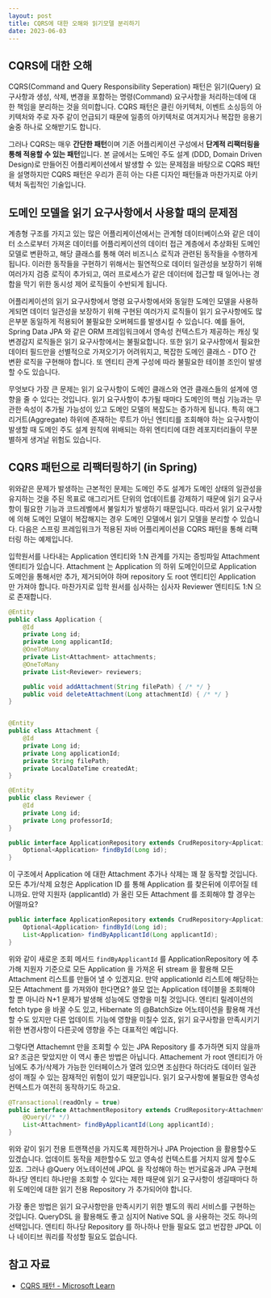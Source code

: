 ```yaml
---
layout: post
title: CQRS에 대한 오해와 읽기모델 분리하기
date: 2023-06-03
---
```


## CQRS에 대한 오해

CQRS(Command and Query Responsibility Seperation) 패턴은 읽기(Query) 요구사항과 생성, 삭제, 변경을 포함하는 명령(Command) 요구사항을 처리하는데에 대한 책임을 분리하는 것을 의미합니다. CQRS 패턴은 클린 아키텍처, 이벤트 소싱등의 아키텍처와 주로 자주 같이 언급되기 때문에 일종의 아키텍처로 여겨지거나 복잡한 응용기술중 하나로 오해받기도 합니다.

그러나 CQRS는 매우 **간단한 패턴**이며 기존 어플리케이션 구성에서 **단계적 리팩터링을 통해 적용할 수 있는 패턴**입니다. 본 글에서는 도메인 주도 설계 (DDD, Domain Driven Design)로 만들어진 어플리케이션에서 발생할 수 있는 문제점을 바탕으로 CQRS 패턴을 설명하지만 CQRS 패턴은 우리가 흔히 아는 다른 디자인 패턴들과 마찬가지로 아키텍처 독립적인 기술입니다.


## 도메인 모델을 읽기 요구사항에서 사용할 때의 문제점

계층형 구조를 가지고 있는 많은 어플리케이션에서는 관계형 데이터베이스와 같은 데이터 소스로부터 가져온 데이터를 어플리케이션의 데이터 접근 계층에서 추상화된 도메인 모델로 변환하고, 해당 클래스를 통해 여러 비즈니스 로직과 관련된 동작들을 수행하게 됩니다. 이러한 동작들을 구현하기 위해서는 필연적으로 데이터 일관성을 보장하기 위해 여러가지 검증 로직이 추가되고, 여러 프로세스가 같은 데이터에 접근할 때 일어나는 경합을 막기 위한 동시성 제어 로직들이 수반되게 됩니다.

어플리케이션의 읽기 요구사항에서 명령 요구사항에서와 동일한 도메인 모델을 사용하게되면 데이터 일관성을 보장하기 위해 구현된 여러가지 로직들이 읽기 요구사항에도 많은부분 동일하게 적용되어 불필요한 오버헤드를 발생시킬 수 있습니다. 예를 들어, Spring Data JPA 와 같은 ORM 프레임워크에서 영속성 컨텍스트가 제공하는 캐싱 및 변경감지 로직들은 읽기 요구사항에서는 불필요합니다. 또한 읽기 요구사항에서 필요한 데이터 필드만을 선별적으로 가져오기가 어려워지고, 복잡한 도메인 클래스 - DTO 간 변환 로직을 구현해야 합니다. 또 엔티티 관계 구성에 따라 불필요한 테이블 조인이 발생할 수도 있습니다.

무엇보다 가장 큰 문제는 읽기 요구사항이 도메인 클래스와 연관 클래스들의 설계에 영향을 줄 수 있다는 것입니다. 읽기 요구사항이 추가될 때마다 도메인의 핵심 기능과는 무관한 속성이 추가될 가능성이 있고 도메인 모델의 복잡도는 증가하게 됩니다. 특히 애그리거트(Aggregate) 하위에 존재하는 루트가 아닌 엔티티를 조회해야 하는 요구사항이 발생할 때 도메인 주도 설계 원칙에 위배되는 하위 엔티티에 대한 레포지터리들이 무분별하게 생겨날 위험도 있습니다.


## CQRS 패턴으로 리팩터링하기 (in Spring)

위와같은 문제가 발생하는 근본적인 문제는 도메인 주도 설계가 도메인 상태의 일관성을 유지하는 것을 주된 목표로 애그리거트 단위의 업데이트를 강제하기 때문에 읽기 요구사항이 필요한 기능과 코드레벨에서 불일치가 발생하기 때문입니다. 따라서 읽기 요구사항에 의해 도메인 모델이 복잡해지는 경우 도메인 모델에서 읽기 모델을 분리할 수 있습니다. 다음은 스프링 프레임워크가 적용된 자바 어플리케이션을 CQRS 패턴을 통해 리팩터링 하는 예제입니다.

입학원서를 나타내는 Application 엔티티와 1:N 관계를 가지는 증빙파일 Attachment 엔티티가 있습니다. Attachment 는 Application 의 하위 도메인이므로 Application 도메인을 통해서만 추가, 제거되어야 하며 repository 도 root 엔티티인 Application 만 가져야 합니다. 마찬가지로 입학 원서를 심사하는 심사자 Reviewer 엔티티도 1:N 으로 존재합니다.


```java
@Entity
public class Application {
    @Id
    private Long id;
    private Long applicantId;
    @OneToMany
    private List<Attachment> attachments;
    @OneToMany
    private List<Reviewer> reviewers;

    public void addAttachment(String filePath) { /* */ }
    public void deleteAttachment(Long attachmentId) { /* */ }
}


@Entity
public class Attachment {
    @Id
    private Long id;
    private Long applicationId;
    private String filePath;
    private LocalDateTime createdAt;
}

@Entity
public class Reviewer {
    @Id
    private Long id;
    private Long professorId;
}

public interface ApplicationRepository extends CrudRepository<Application, Long> {
    Optional<Application> findById(Long id);
}
```

이 구조에서 Application 에 대한 Attachment 추가나 삭제는 꽤 잘 동작할 것입니다. 모든 추가/삭제 요청은 Application ID 를 통해 Application 를 찾은뒤에 이루어질 테니까요. 만약 지원자 (applicantId) 가 올린 모든 Attachment 를 조회해야 할 경우는 어떨까요?

```java
public interface ApplicationRepository extends CrudRepository<Application, Long> {
    Optional<Application> findById(Long id);
    List<Application> findByApplicantId(Long applicantId);
}
```

위와 같이 새로운 조회 메서드 `findByApplicantId` 를 ApplicationRepository 에 추가해 지원자 기준으로 모든 Application 을 가져온 뒤 stream 을 활용해 모든 Attachment 리스트를 만들어 낼 수 있겠지요. 만약 applicationId 리스트에 해당하는 모든 Attachment 를 가져와야 한다면요? 쓸모 없는 Application 테이블을 조회해야 할 뿐 아니라 N+1 문제가 발생해 성능에도 영향을 미칠 것입니다. 엔티티 릴레이션의 fetch type 을 바꿀 수도 있고, Hibernate 의 @BatchSize 어노테이션을 활용해 개선할 수도 있지만 다른 업데이트 기능에 영향을 미칠수 있죠, 읽기 요구사항을 만족시키기 위한 변경사항이 다른곳에 영향을 주는 대표적인 예입니다.

그렇다면 Attachemnt 만을 조회할 수 있는 JPA Repository 를 추가하면 되지 않을까요? 조금은 맞았지만 이 역시 좋은 방법은 아닙니다. Attachement 가 root 엔티티가 아님에도 추가/삭제가 가능한 인터페이스가 열려 있으면 조심한다 하더라도 데이터 일관성이 깨질 수 있는 잠재적인 위험이 있기 때문입니다. 읽기 요구사항에 불필요한 영속성 컨텍스트가 여전히 동작하기도 하고요.

```java
@Transactional(readOnly = true)
public interface AttachmentRepository extends CrudRepository<Attachment, Long> {
    @Query(/* */)
    List<Attachment> findByApplicantId(Long applicantId);
}
```

위와 같이 읽기 전용 트랜잭션을 가지도록 제한하거나 JPA Projection 을 활용할수도 있겠습니다. 업데이트 동작을 제한할수도 있고 영속성 컨텍스트를 거치지 않게 할수도 있죠. 그러나 @Query 어노테이션에 JPQL 을 작성해야 하는 번거로움과 JPA 구현체 하나당 엔티티 하나만을 조회할 수 있다는 제한 때문에 읽기 요구사항이 생길때마다 하위 도메인에 대한 읽기 전용 Repository 가 추가되어야 합니다.

가장 좋은 방법은 읽기 요구사항만을 만족시키기 위한 별도의 쿼리 서비스를 구현하는 것입니다. QueryDSL 을 활용해도 좋고 심지어 Native SQL 을 사용하는 것도 하나의 선택입니다. 엔티티 하나당 Repository 를 하나하나 만들 필요도 없고 번잡한 JPQL 이나 네이티브 쿼리를 작성할 필요도 없습니다.


## 참고 자료
- [CQRS 패턴 - Microsoft Learn](https://learn.microsoft.com/ko-kr/azure/architecture/patterns/cqrs)
